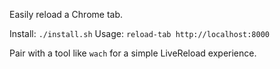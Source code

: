 Easily reload a Chrome tab.

Install: `./install.sh`
Usage: `reload-tab http://localhost:8000`

Pair with a tool like `wach` for a simple LiveReload experience.
